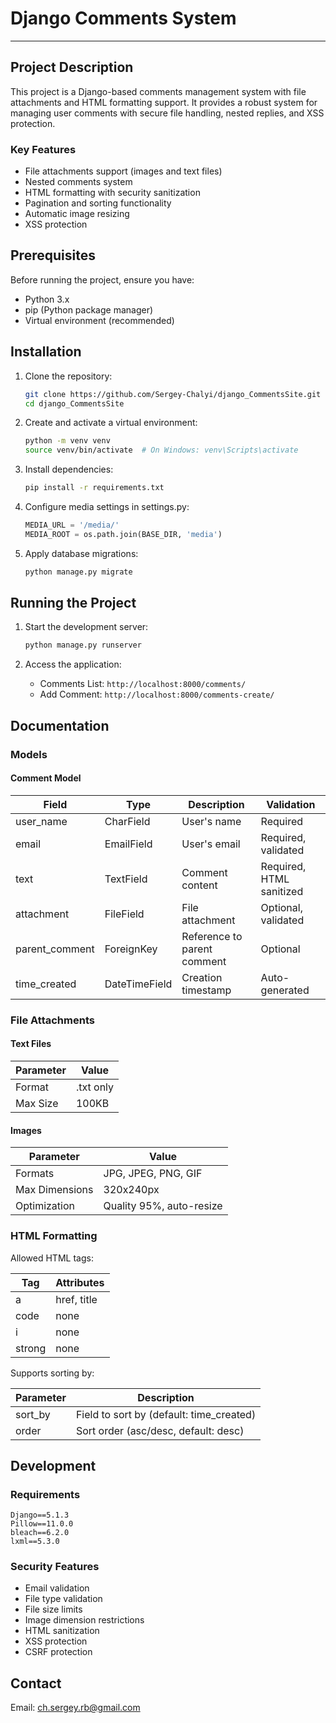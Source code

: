 # Django Comments System
___

## Project Description

This project is a Django-based comments management system with file attachments and HTML formatting support. It provides a robust system for managing user comments with secure file handling, nested replies, and XSS protection.

### Key Features
- File attachments support (images and text files)
- Nested comments system
- HTML formatting with security sanitization
- Pagination and sorting functionality
- Automatic image resizing
- XSS protection

## Prerequisites
Before running the project, ensure you have:
- Python 3.x
- pip (Python package manager)
- Virtual environment (recommended)

## Installation
1. Clone the repository:
   ```bash
   git clone https://github.com/Sergey-Chalyi/django_CommentsSite.git
   cd django_CommentsSite
   ```

2. Create and activate a virtual environment:
   ```bash
   python -m venv venv
   source venv/bin/activate  # On Windows: venv\Scripts\activate
   ```

3. Install dependencies:
   ```bash
   pip install -r requirements.txt
   ```

4. Configure media settings in settings.py:
   ```python
   MEDIA_URL = '/media/'
   MEDIA_ROOT = os.path.join(BASE_DIR, 'media')
   ```


5. Apply database migrations:
   ```bash
   python manage.py migrate
   ```

## Running the Project
1. Start the development server:
   ```bash
   python manage.py runserver
   ```

2. Access the application:
   - Comments List: `http://localhost:8000/comments/`
   - Add Comment: `http://localhost:8000/comments-create/`

## Documentation

### Models

#### Comment Model
| Field | Type | Description | Validation |
|-------|------|-------------|------------|
| user_name | CharField | User's name | Required |
| email | EmailField | User's email | Required, validated |
| text | TextField | Comment content | Required, HTML sanitized |
| attachment | FileField | File attachment | Optional, validated |
| parent_comment | ForeignKey | Reference to parent comment | Optional |
| time_created | DateTimeField | Creation timestamp | Auto-generated |

### File Attachments

#### Text Files
| Parameter | Value |
|-----------|-------|
| Format | .txt only |
| Max Size | 100KB |

#### Images
| Parameter | Value |
|-----------|-------|
| Formats | JPG, JPEG, PNG, GIF |
| Max Dimensions | 320x240px |
| Optimization | Quality 95%, auto-resize |

### HTML Formatting
Allowed HTML tags:

| Tag | Attributes |
|-----|------------|
| a | href, title |
| code | none |
| i | none |
| strong | none |


Supports sorting by:

| Parameter | Description |
|-----------|-------------|
| sort_by | Field to sort by (default: time_created) |
| order | Sort order (asc/desc, default: desc) |

## Development

### Requirements
```
Django==5.1.3
Pillow==11.0.0
bleach==6.2.0
lxml==5.3.0
```

### Security Features
- Email validation
- File type validation
- File size limits
- Image dimension restrictions
- HTML sanitization
- XSS protection
- CSRF protection

## Contact
Email: ch.sergey.rb@gmail.com